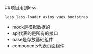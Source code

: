 ##项目用到less
```
less less-loader axios vuex bootstrap
```
- mock是模拟数据的
- api代表的是所有的接口
- base是存放基础组件
- components代表页面组件
